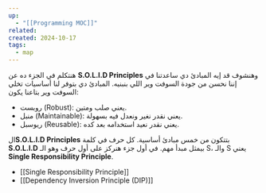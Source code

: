 ```yaml
---
up:
  - "[[Programming MOC]]"
related: 
created: 2024-10-17
tags:
  - map
---
```


هنتكلم في الجزء ده عن **S.O.L.I.D Principles** وهنشوف قد إيه المبادئ دي ساعدتنا في إننا نحسن من جودة السوفت وير اللي بنبنيه. المبادئ دي بتوفر لنا أساسيات تخلي السوفت وير بتاعنا يكون:

- روبست (Robust): يعني صلب ومتين.
- منبل (Maintainable): يعني نقدر نغير ونعدل فيه بسهولة.
- ريوسبل (Reusable): يعني نقدر نعيد استخدامه بعد كده.

ال**S.O.L.I.D Principles** بتتكون من خمس مبادئ أساسية. 
كل حرف في كلمة **S.O.L.I.D** بيمثل مبدأ مهم. في أول جزء هنركز على أول حرف وهو الـ S، والـ S يعني **Single Responsibility Principle**.
- [[Single Responsibility Principle]]
- [[Dependency Inversion Principle (DIP)]]
